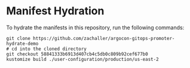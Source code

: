# Manifest Hydration

To hydrate the manifests in this repository, run the following commands:

```shell
git clone https://github.com/zachaller/argocon-gitops-promoter-hydrate-demo
# cd into the cloned directory
git checkout 58841333b6913d407cb4c5db0c809b92cef677b0
kustomize build ./user-configuration/production/us-east-2
```
